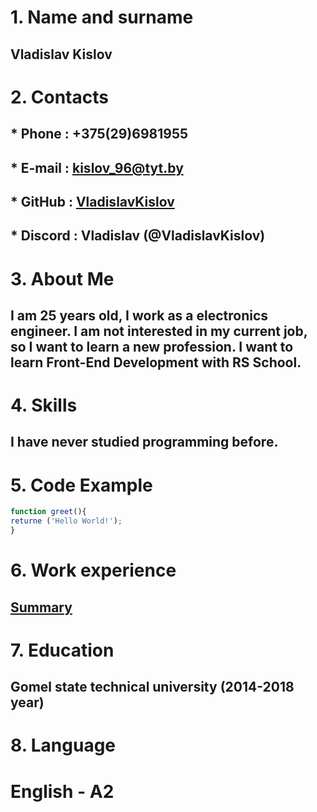 # 1. **Name and surname**
## Vladislav Kislov
# 2. **Contacts**
## \* Phone   : +375(29)6981955
## \* E-mail  : kislov_96@tyt.by
## \* GitHub  : [VladislavKislov](https://github.com/VladislavKislov)
## \* Discord : Vladislav (@VladislavKislov)
# 3. **About Me**
## I am 25 years old, I work as a electronics engineer. I am not interested in my current job, so I want to learn a new profession. I want to learn Front-End Development with RS School.
# 4. **Skills**
## I have never studied programming before.
# 5. **Code Example**
```javascript
function greet(){
returne ('Hello World!');
}
```
# 6. **Work experience**
## [Summary](https://github.com/VladislavKislov/rsschool-cv/blob/gh-pages/cv.md)
# 7. **Education**
## Gomel state technical university (2014-2018 year)
# 8. **Language**
# English - A2
